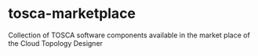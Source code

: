 # tosca-marketplace
Collection of TOSCA software components available in the market place of the Cloud Topology Designer
